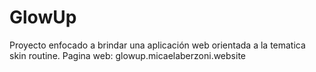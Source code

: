 # GlowUp

Proyecto enfocado a brindar una aplicación web orientada a la tematica skin routine.
Pagina web: glowup.micaelaberzoni.website
